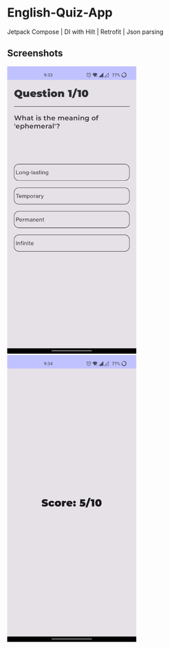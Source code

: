 # English-Quiz-App

Jetpack Compose | DI with Hilt | Retrofit | Json parsing

## Screenshots

<img src="home.jpg" width="300"> &nbsp; &nbsp; &nbsp; &nbsp; &nbsp; &nbsp; &nbsp; &nbsp; &nbsp; <img src="score.jpg" width="300">
